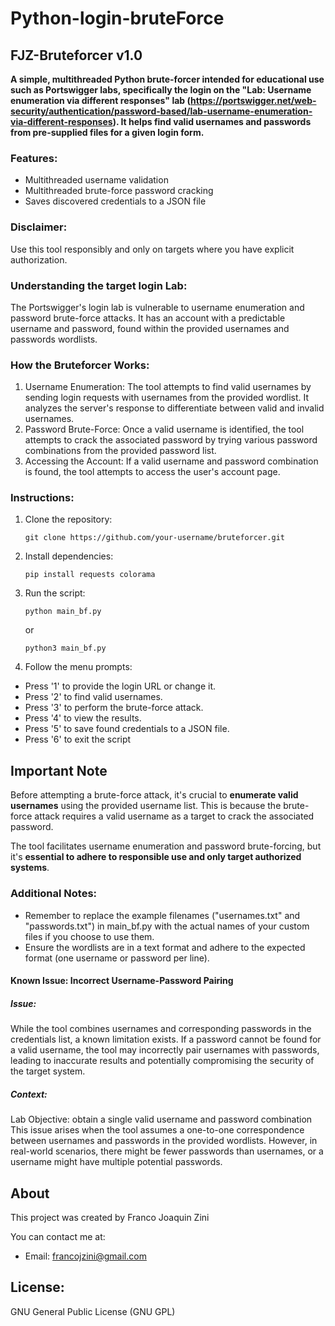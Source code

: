 # Python-login-bruteForce

## FJZ-Bruteforcer v1.0

**A simple, multithreaded Python brute-forcer intended for educational use such as Portswigger labs, specifically the login on the "Lab: Username enumeration via different responses" lab (https://portswigger.net/web-security/authentication/password-based/lab-username-enumeration-via-different-responses). It helps find valid usernames and passwords from pre-supplied files for a given login form.**

### Features:

- Multithreaded username validation
- Multithreaded brute-force password cracking
- Saves discovered credentials to a JSON file

### Disclaimer:

Use this tool responsibly and only on targets where you have explicit authorization.

### Understanding the target login Lab:

The Portswigger's login lab is vulnerable to username enumeration and password brute-force attacks. It has an account with a predictable username and password, found within the provided usernames and passwords wordlists.

### How the Bruteforcer Works:

1. Username Enumeration: The tool attempts to find valid usernames by sending login requests with usernames from the provided wordlist. It analyzes the server's response to differentiate between valid and invalid usernames.
2. Password Brute-Force: Once a valid username is identified, the tool attempts to crack the associated password by trying various password combinations from the provided password list.
3. Accessing the Account: If a valid username and password combination is found, the tool attempts to access the user's account page.


### Instructions:

1. Clone the repository:

    ```git clone https://github.com/your-username/bruteforcer.git```

2. Install dependencies:

    ```pip install requests colorama```

3. Run the script:

    `python main_bf.py`
   
   or
   
    `python3 main_bf.py`

5. Follow the menu prompts:

  - Press '1' to provide the login URL or change it.
  - Press '2' to find valid usernames.
  - Press '3' to perform the brute-force attack.
  - Press '4' to view the results.
  - Press '5' to save found credentials to a JSON file.
  - Press '6' to exit the script

## Important Note

Before attempting a brute-force attack, it's crucial to **enumerate valid usernames** using the provided username list. This is because the brute-force attack requires a valid username as a target to crack the associated password.

The tool facilitates username enumeration and password brute-forcing, but it's **essential to adhere to responsible use and only target authorized systems**.

### Additional Notes:

- Remember to replace the example filenames ("usernames.txt" and "passwords.txt") in main_bf.py with the actual names of your custom files if you choose to use them.
- Ensure the wordlists are in a text format and adhere to the expected format (one username or password per line).

#### Known Issue: Incorrect Username-Password Pairing

##### Issue:

While the tool combines usernames and corresponding passwords in the credentials list, a known limitation exists. If a password cannot be found for a valid username, the tool may incorrectly pair usernames with passwords, leading to inaccurate results and potentially compromising the security of the target system.

##### Context:

Lab Objective: obtain a single valid username and password combination
This issue arises when the tool assumes a one-to-one correspondence between usernames and passwords in the provided wordlists. However, in real-world scenarios, there might be fewer passwords than usernames, or a username might have multiple potential passwords.

## About

This project was created by Franco Joaquin Zini

You can contact me at:

- Email: francojzini@gmail.com

## License:
GNU General Public License (GNU GPL)

